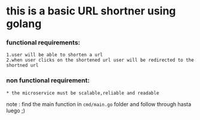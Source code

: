 # this is a basic URL shortner using golang




### functional requirements: 

    1.user will be able to shorten a url
    2.when user clicks on the shortened url user will be redirected to the shortned url


### non functional requirement: 

    * the microservice must be scalable,reliable and readable


note : find the main function in `cmd/main.go` folder and follow through  hasta luego ;) 